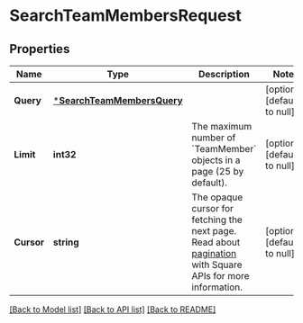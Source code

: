 # SearchTeamMembersRequest

## Properties
Name | Type | Description | Notes
------------ | ------------- | ------------- | -------------
**Query** | [***SearchTeamMembersQuery**](SearchTeamMembersQuery.md) |  | [optional] [default to null]
**Limit** | **int32** | The maximum number of &#x60;TeamMember&#x60; objects in a page (25 by default). | [optional] [default to null]
**Cursor** | **string** | The opaque cursor for fetching the next page. Read about [pagination](https://developer.squareup.com/docs/working-with-apis/pagination) with Square APIs for more information. | [optional] [default to null]

[[Back to Model list]](../README.md#documentation-for-models) [[Back to API list]](../README.md#documentation-for-api-endpoints) [[Back to README]](../README.md)

